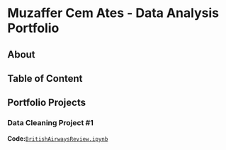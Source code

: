 # Muzaffer Cem Ates - Data Analysis Portfolio

## About

## Table of Content

## Portfolio Projects

### Data Cleaning Project #1
**Code:**[`BritishAirwaysReview.ipynb`](DataCleaning#1/BritishAirwaysReview.ipynb)
